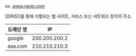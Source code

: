 ex. www.naver.com

[[DNS]]를 통해 식별되는 웹 사이트, 서비스 또는 네트워크 장치의 주소

| 도메인 명 |    IP   |
| ------- | ------- |
| google  | 200.200.200.2|
| aaa.com | 210.210.210.3|

